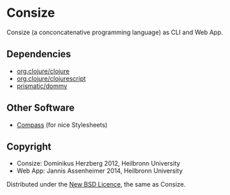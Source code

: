 # Consize
Consize (a conconcatenative programming language) as CLI and Web App.

## Dependencies
* [org.clojure/clojure](https://github.com/clojure/clojure)
* [org.clojure/clojurescript](https://github.com/clojure/clojurescript)
* [prismatic/dommy](https://github.com/Prismatic/dommy)

## Other Software
* [Compass](https://github.com/chriseppstein/compass) (for nice Stylesheets)

## Copyright
* Consize: Dominikus Herzberg 2012, Heilbronn University
* Web App: Jannis Assenheimer 2014, Heilbronn University

Distributed under the [New BSD Licence](http://opensource.org/licenses/BSD-3-Clause), the same as Consize.

